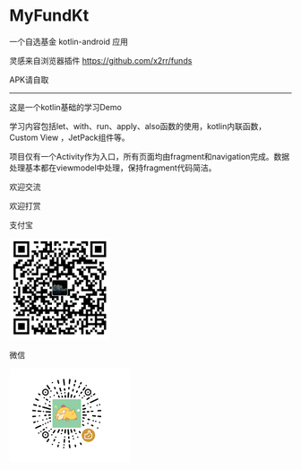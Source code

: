 # MyFundKt

一个自选基金 kotlin-android 应用

灵感来自浏览器插件 https://github.com/x2rr/funds

APK请自取

------

这是一个kotlin基础的学习Demo

学习内容包括let、with、run、apply、also函数的使用，kotlin内联函数，Custom View ，JetPack组件等。

项目仅有一个Activity作为入口，所有页面均由fragment和navigation完成。数据处理基本都在viewmodel中处理，保持fragment代码简洁。

欢迎交流

欢迎打赏

支付宝

![zfb](https://github.com/zhangpengblog/MyFundKt/blob/main/zfb.png)

微信

![wx](https://github.com/zhangpengblog/MyFundKt/blob/main/wx.png)
